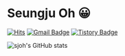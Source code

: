 # Seungju Oh 😀
[![Hits](https://hits.seeyoufarm.com/api/count/incr/badge.svg?url=https%3A%2F%2Fgithub.com%2Fhaesoo9410&count_bg=%23EB8B10&title_bg=%23684327&icon=&icon_color=%23E7E7E7&title=VISIT&edge_flat=false)](https://github.com/sjoh0704) 
[![Gmail Badge](https://img.shields.io/badge/Gmail-D14836?style=flat&logo=Gmail&logoColor=white)](mailto:sjoh070456@gmail.com) 
[![Tistory Badge](https://img.shields.io/badge/Tech%20Blog-555263?style=flat&logoColor=white)](https://seungjuitmemo.tistory.com)

![sjoh's GitHub stats](https://github-readme-stats.vercel.app/api?username=sjoh0704&show_icons=true&theme=radical)

